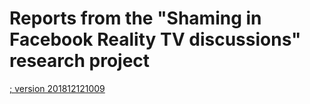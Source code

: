 # Reports from the "Shaming in Facebook Reality TV discussions" research project 


[; version 201812121009](*.html)

